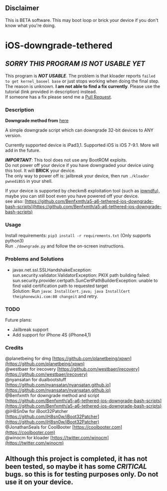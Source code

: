 ## Disclaimer
This is BETA software. This may boot loop or brick your device if you don't know what you're doing. 

# iOS-downgrade-tethered
## ***SORRY THIS PROGRAM IS NOT USABLE YET***
This program is ***NOT USABLE***. The problem is that kloader reports `failed to get kernel_baseel base` or just stops working when doing the final step. The reason is unknown. **I am not able to find a fix currently**. Please use the tutorial (link provided in description) instead. <br />
If someone has a fix please send me a [Pull Request](https://github.com/102464/iOS-downgrade-tethered/pulls).
### Description
**Downgrade method from** [here](https://www.reddit.com/r/jailbreak/comments/7v6pxu/release_tutorial_how_to_downgrade_any_32_bit) <br />

A simple downgrade script which can downgrade 32-bit devices to ANY version. <br />

Currently supported device is iPad3,1. Supported iOS is iOS 7-9.1. More will add in the future. <br />

***IMPORTANT***: This tool does not use any BootROM exploits. <br />
Do not power off your device if you have downgraded your device using this tool. It will **BRICK** your device. <br />
The only way to power off is: jailbreak your device, then run `./kloader pwnediBSS` in your shell. <br />

If your device is supported by checkm8 exploitation tool (such as [ipwndfu](https://github.com/axi0mX/ipwndfu)), maybe you can still boot even you have powered off your device. <br />
see also: [https://github.com/Benfxmth/a5-a6-tethered-ios-downgrade-bash-scripts](https://github.com/Benfxmth/a5-a6-tethered-ios-downgrade-bash-scripts) <br />

### Usage

Install requirements: `pip3 install -r requirements.txt` (Only supports python3)<br />
Run `./downgrade.py` and follow the on-screen instructions.

### Problems and Solutions

+ javax.net.ssl.SSLHandshakeException: sun.security.validator.ValidatorException: PKIX path building failed: sun.security.provider.certpath.SunCertPathBuilderException: unable to find valid certification path to requested target <br />
Solution: Run `javac InstallCert.java; java InstallCert theiphonewiki.com:80 changeit` and retry.

### TODO

Future plans: 
+ Jailbreak support 
+ Add support for iPhone 4S (iPhone4,1)

### Credits

@planetbeing for dmg [https://github.com/planetbeing/xpwn](https://github.com/planetbeing/xpwn) <br />
@westbaer for irecovery [https://github.com/westbaer/irecovery](https://github.com/westbaer/irecovery) <br />
@nyansatan for dualbootstuff [https://github.com/nyansatan/nyansatan.github.io](https://github.com/nyansatan/nyansatan.github.io) <br />
@Benfxmth for downgrade method and script [https://github.com/Benfxmth/a5-a6-tethered-ios-downgrade-bash-scripts](https://github.com/Benfxmth/a5-a6-tethered-ios-downgrade-bash-scripts) <br />
@iH8Sn0w for iBoot32Patcher [https://github.com/iH8sn0w/iBoot32Patcher](https://github.com/iH8sn0w/iBoot32Patcher) <br />
@JonathanSeals for CoolBooter [https://coolbooter.com](https://coolbooter.com) <br />
@winocm for kloader [https://twitter.com/winocm](https://twitter.com/winocm)
## Although this project is completed, it has not been tested, so maybe it has some ***CRITICAL*** bugs. so this is for testing purposes only. Do not use it on your device.

